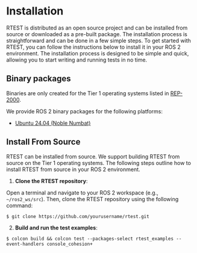 # Installation


RTEST is distributed as an open source project and can be installed from source or downloaded as a pre-built package. The installation process is straightforward and can be done in a few simple steps.
To get started with RTEST, you can follow the instructions below to install it in your ROS 2 environment.
The installation process is designed to be simple and quick, allowing you to start writing and running tests in no time.


## Binary packages

Binaries are only created for the Tier 1 operating systems listed in [REP-2000](https://www.ros.org/reps/rep-2000.html#support-tiers).

We provide ROS 2 binary packages for the following platforms:

- [Ubuntu 24.04 (Noble Numbat)](https://github.com/Beam-and-Spyrosoft/rtest/releases/)


## Install From Source


RTEST can be installed from source. We support building RTEST from source on the Tier 1 operating systems. The following steps outline how to install RTEST from source in your ROS 2 environment.

1. **Clone the RTEST repository**:

Open a terminal and navigate to your ROS 2 workspace (e.g., `~/ros2_ws/src`). Then, clone the RTEST repository using the following command:

```shell
$ git clone https://github.com/yourusername/rtest.git
```

2. **Build and run the test examples**:

```shell
$ colcon build && colcon test --packages-select rtest_examples --event-handlers console_cohesion+
```
